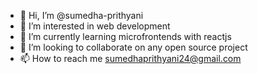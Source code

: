 - 👋 Hi, I’m @sumedha-prithyani
- 👀 I’m interested in web development
- 🌱 I’m currently learning microfrontends with reactjs
- 💞️ I’m looking to collaborate on any open source project
- 📫 How to reach me sumedhaprithyani24@gmail.com

<!---
sumedha-prithyani/sumedha-prithyani is a ✨ special ✨ repository because its `README.md` (this file) appears on your GitHub profile.
You can click the Preview link to take a look at your changes.
--->
